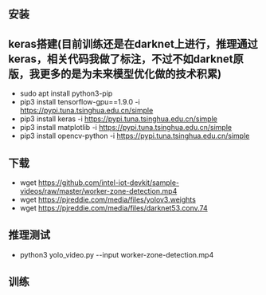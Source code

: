 ## 安装
## keras搭建(目前训练还是在darknet上进行，推理通过keras，相关代码我做了标注，不过不如darknet原版，我更多的是为未来模型优化做的技术积累)
* sudo apt install python3-pip
* pip3 install tensorflow-gpu==1.9.0 -i https://pypi.tuna.tsinghua.edu.cn/simple
* pip3 install keras -i https://pypi.tuna.tsinghua.edu.cn/simple
* pip3 install matplotlib -i https://pypi.tuna.tsinghua.edu.cn/simple
* pip3 install opencv-python -i https://pypi.tuna.tsinghua.edu.cn/simple
## 下载
* wget https://github.com/intel-iot-devkit/sample-videos/raw/master/worker-zone-detection.mp4
* wget https://pjreddie.com/media/files/yolov3.weights
* wget https://pjreddie.com/media/files/darknet53.conv.74
## 推理测试
* python3 yolo_video.py --input worker-zone-detection.mp4
## 训练
